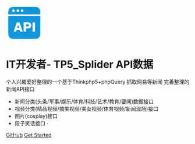 ![logo](api.png)

# IT开发者- TP5_Splider  API数据

个人兴趣爱好整理的一个基于Thinkphp5+phpQuery 抓取网易等新闻 完善整理的新闻API接口

 + 新闻分类(头条/军事/娱乐/体育/科技/艺术/教育/要闻)数据接口
 + 视频分类(精品视频/搞笑视频/美女视频/体育视频/新闻现场)接口
 + 图片(cosplay)接口
 + 段子笑话接口
·


[GitHub](https://github.com/ecitlm/TP5_Splider.git)
[Get Started](?id=tp5_splider)

